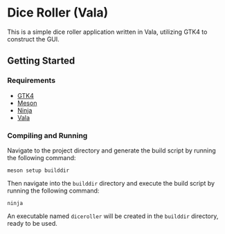 # Dice Roller (Vala)

This is a simple dice roller application written in Vala, utilizing GTK4 to construct the GUI.

## Getting Started

### Requirements

- [GTK4](https://www.gtk.org)
- [Meson](https://mesonbuild.com)
- [Ninja](https://ninja-build.org)
- [Vala](https://vala.dev)

### Compiling and Running

Navigate to the project directory and generate the build script by running the following command:

```
meson setup builddir
```

Then navigate into the `builddir` directory and execute the build script by running the following command:

```
ninja
```

An executable named `diceroller` will be created in the `builddir` directory, ready to be used.
